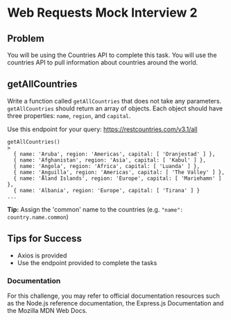 # Web Requests Mock Interview 2

## Problem
You will be using the Countries API to complete this task. You will use the countries API to pull information about countries around the world.

## getAllCountries

Write a function called ```getAllCountries``` that does not take any parameters. ```getAllCountries``` should return an array of objects. Each object should have three properties: ```name```, ```region```, and ```capital```.

Use this endpoint for your query: https://restcountries.com/v3.1/all
```
getAllCountries() 
>
  { name: 'Aruba', region: 'Americas', capital: [ 'Oranjestad' ] },
  { name: 'Afghanistan', region: 'Asia', capital: [ 'Kabul' ] },  
  { name: 'Angola', region: 'Africa', capital: [ 'Luanda' ] },  
  { name: 'Anguilla', region: 'Americas', capital: [ 'The Valley' ] },  
  { name: 'Åland Islands', region: 'Europe', capital: [ 'Mariehamn' ] },  
  { name: 'Albania', region: 'Europe', capital: [ 'Tirana' ] }  
...
```

**Tip:** Assign the 'common' name to the countries (e.g. ```"name": country.name.common```)

## Tips for Success

- Axios is provided
- Use the endpoint provided to complete the tasks

### Documentation

For this challenge, you may refer to official documentation resources such as the Node.js reference documentation, the Express.js Documentation and the Mozilla MDN Web Docs.
